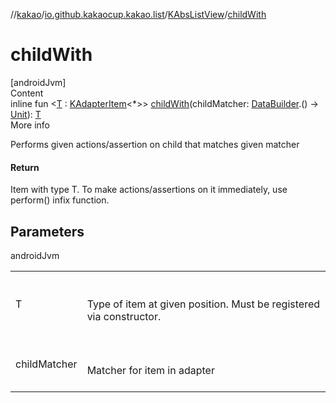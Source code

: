 //[kakao](../../../index.md)/[io.github.kakaocup.kakao.list](../index.md)/[KAbsListView](index.md)/[childWith](child-with.md)



# childWith  
[androidJvm]  
Content  
inline fun <[T](child-with.md) : [KAdapterItem](../-k-adapter-item/index.md)<*>> [childWith](child-with.md)(childMatcher: [DataBuilder](../-data-builder/index.md).() -> [Unit](https://kotlinlang.org/api/latest/jvm/stdlib/kotlin/-unit/index.html)): [T](child-with.md)  
More info  


Performs given actions/assertion on child that matches given matcher



#### Return  


Item with type T. To make actions/assertions on it immediately, use perform() infix function.



## Parameters  
  
androidJvm  
  
| | |
|---|---|
| <a name="io.github.kakaocup.kakao.list/KAbsListView/childWith/#kotlin.Function1[io.github.kakaocup.kakao.list.DataBuilder,kotlin.Unit]/PointingToDeclaration/"></a>T| <a name="io.github.kakaocup.kakao.list/KAbsListView/childWith/#kotlin.Function1[io.github.kakaocup.kakao.list.DataBuilder,kotlin.Unit]/PointingToDeclaration/"></a><br><br>Type of item at given position. Must be registered via constructor.<br><br>|
| <a name="io.github.kakaocup.kakao.list/KAbsListView/childWith/#kotlin.Function1[io.github.kakaocup.kakao.list.DataBuilder,kotlin.Unit]/PointingToDeclaration/"></a>childMatcher| <a name="io.github.kakaocup.kakao.list/KAbsListView/childWith/#kotlin.Function1[io.github.kakaocup.kakao.list.DataBuilder,kotlin.Unit]/PointingToDeclaration/"></a><br><br>Matcher for item in adapter<br><br>|
  
  



